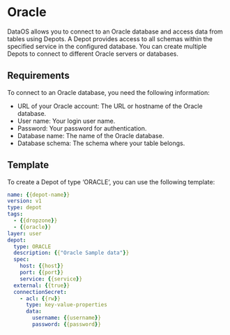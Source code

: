 # Oracle

DataOS allows you to connect to an Oracle database and access data from tables using Depots. A Depot provides access to all schemas within the specified service in the configured database. You can create multiple Depots to connect to different Oracle servers or databases.

## Requirements

To connect to an Oracle database, you need the following information:

- URL of your Oracle account: The URL or hostname of the Oracle database.
- User name: Your login user name.
- Password: Your password for authentication.
- Database name: The name of the Oracle database.
- Database schema: The schema where your table belongs.

## Template

To create a Depot of type ‘ORACLE‘, you can use the following template:

```yaml
name: {{depot-name}}
version: v1
type: depot
tags:
  - {{dropzone}}
  - {{oracle}}
layer: user
depot:
  type: ORACLE                                    
  description: {{"Oracle Sample data"}}
  spec:                                            
    host: {{host}}
    port: {{port}}
    service: {{service}}
  external: {{true}}
  connectionSecret:
    - acl: {{rw}}
      type: key-value-properties
      data:
        username: {{username}}
        password: {{password}}
```
